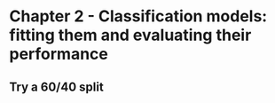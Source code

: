 # Chapter 2 - Classification models: fitting them and evaluating their performance
## Try a 60/40 split
